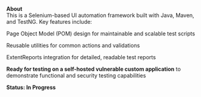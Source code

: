 
**About**  
This is a Selenium-based UI automation framework built with Java, Maven, and TestNG. Key features include:

Page Object Model (POM) design for maintainable and scalable test scripts

Reusable utilities for common actions and validations

ExtentReports integration for detailed, readable test reports

**Ready for testing on a self-hosted vulnerable custom application** to demonstrate functional and security testing capabilities


**Status: In Progress**
